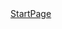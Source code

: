 <!DOCTYPE html>
<html>
    <body>
        <a href="https://llath.github.io/TalesOfLomon.github.io/index.html"> StartPage </a>
    </body>
  
</html
